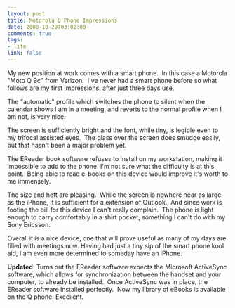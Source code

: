 ```yaml
--- 
layout: post
title: Motorola Q Phone Impressions
date: 2008-10-29T03:02:00
comments: true
tags:
- life
link: false
---
```

My new position at work comes with a smart phone.  In this case a Motorola "Moto Q 9c" from Verizon.  I've never had a smart phone before so what follows are my first impressions, after just three days use.

The "automatic" profile which switches the phone to silent when the calendar shows I am in a meeting, and reverts to the normal profile when I am not, is very nice.

The screen is sufficiently bright and the font, while tiny, is legible even to my trifocal assisted eyes.  The glass over the screen does smudge easily, but that hasn't been a major problem yet.

The EReader book software refuses to install on my workstation, making it impossible to add to the phone. I'm not sure what the difficulty is at this point.  Being able to read e-books on this device would improve it's worth to me immensely.

The size and heft are pleasing.  While the screen is nowhere near as large as the iPhone, it is sufficient for a extension of Outlook.  And since work is footing the bill for this device I can't really complain.  The phone is light enough to carry comfortably in a shirt pocket, something I can't do with my Sony Ericsson.

Overall it is a nice device, one that will prove useful as many of my days are filled with meetings now. Having had just a tiny sip of the smart phone kool aid, I am even more determined to someday have an iPhone.

<strong>Updated</strong>: Turns out the EReader software expects the Microsoft ActiveSync software, which allows for synchronization between the handset and your computer, to already be installed.  Once ActiveSync was in place, the EReader software installed perfectly.  Now my library of eBooks is available on the Q phone. Excellent.
